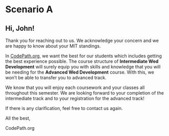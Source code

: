 # Scenario A
## Hi, John!

Thank you for reaching out to us. We acknowledge your concern and we are happy to know about your MIT standings.

In [CodePath.org](https://www.codepath.org/), we want the best for our students which includes getting the best experience possible. The course structure of **Intermediate Wed Development** will surely equip you with skills and knowledge that you will be needing for the **Advanced Wed Development** course. With this, we won’t be able to transfer you to advanced track.

We know that you will enjoy each coursework and your classes all throughout this semester.
We are looking forward to your completion of the intermediate track and to your registration for the advanced track!

If there is any clarification, feel free to contact us again.

All the best,

CodePath.org
